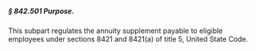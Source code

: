 ##### § 842.501 Purpose. #####

This subpart regulates the annuity supplement payable to eligible employees under sections 8421 and 8421(a) of title 5, United State Code.